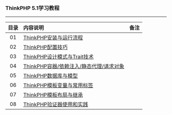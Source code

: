 ### ThinkPHP 5.1学习教程
---

| 目录 | 内容说明  |  备注  |
| :----:  | :---- |:---- |
| 01  | [ThinkPHP安装与运行流程](https://www.jianshu.com/p/e3c81d4e0422) |  |
|02| [ThinkPHP配置技巧](https://www.jianshu.com/p/0bd79b6a392d)||
|03| [ThinkPHP设计模式与Trait技术](https://www.jianshu.com/p/56b899f5273d)||
|04| [ThinkPHP容器/依赖注入/静态代理/请求对象](https://www.jianshu.com/p/de16572535db)||
|05| [ThinkPHP数据库与模型](https://www.jianshu.com/p/6a1c6eaf46af)||
|06| [ThinkPHP模板变量与常用标签](https://www.jianshu.com/p/13b2fc3f23d3)||
|07| [ThinkPHP模板布局与继承](https://www.jianshu.com/p/88d7f0d428ee)||
|08| [ThinkPHP验证器使用和实践](https://www.jianshu.com/p/0528c9ee1634)||